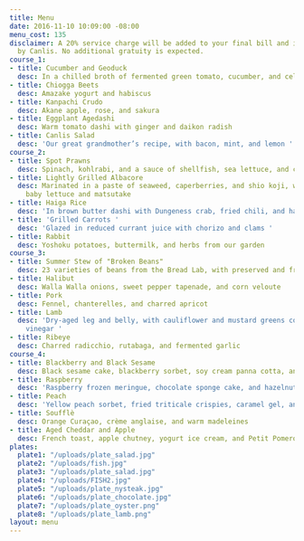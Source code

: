 ```yaml
---
title: Menu
date: 2016-11-10 10:09:00 -08:00
menu_cost: 135
disclaimer: A 20% service charge will be added to your final bill and is retained
  by Canlis. No additional gratuity is expected.
course_1:
- title: Cucumber and Geoduck
  desc: In a chilled broth of fermented green tomato, cucumber, and celery
- title: Chiogga Beets
  desc: Amazake yogurt and habiscus
- title: Kanpachi Crudo
  desc: Akane apple, rose, and sakura
- title: Eggplant Agedashi
  desc: Warm tomato dashi with ginger and daikon radish
- title: Canlis Salad
  desc: 'Our great grandmother’s recipe, with bacon, mint, and lemon '
course_2:
- title: Spot Prawns
  desc: Spinach, kohlrabi, and a sauce of shellfish, sea lettuce, and chicken jus
- title: Lightly Grilled Albacore
  desc: Marinated in a paste of seaweed, caperberries, and shio koji, with charred
    baby lettuce and matsutake
- title: Haiga Rice
  desc: 'In brown butter dashi with Dungeness crab, fried chili, and hazelnuts '
- title: 'Grilled Carrots '
  desc: 'Glazed in reduced currant juice with chorizo and clams '
- title: Rabbit
  desc: Yoshoku potatoes, buttermilk, and herbs from our garden
course_3:
- title: Summer Stew of "Broken Beans"
  desc: 23 varieties of beans from the Bread Lab, with preserved and fresh vegetables
- title: Halibut
  desc: Walla Walla onions, sweet pepper tapenade, and corn veloute
- title: Pork
  desc: Fennel, chanterelles, and charred apricot
- title: Lamb
  desc: 'Dry-aged leg and belly, with cauliflower and mustard greens cooked in pear
    vinegar '
- title: Ribeye
  desc: Charred radicchio, rutabaga, and fermented garlic
course_4:
- title: Blackberry and Black Sesame
  desc: Black sesame cake, blackberry sorbet, soy cream panna cotta, and anise hyssop
- title: Raspberry
  desc: 'Raspberry frozen meringue, chocolate sponge cake, and hazelnut powder '
- title: Peach
  desc: 'Yellow peach sorbet, fried triticale crispies, caramel gel, and lemon confit '
- title: Soufflè
  desc: Orange Curaçao, crème anglaise, and warm madeleines
- title: Aged Cheddar and Apple
  desc: French toast, apple chutney, yogurt ice cream, and Petit Pomerol cheddar
plates:
  plate1: "/uploads/plate_salad.jpg"
  plate2: "/uploads/fish.jpg"
  plate3: "/uploads/plate_salad.jpg"
  plate4: "/uploads/FISH2.jpg"
  plate5: "/uploads/plate_nysteak.jpg"
  plate6: "/uploads/plate_chocolate.jpg"
  plate7: "/uploads/plate_oyster.png"
  plate8: "/uploads/plate_lamb.png"
layout: menu
---
```


